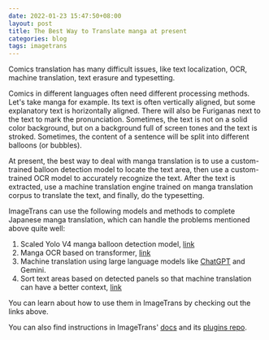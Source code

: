 ```yaml
---
date: 2022-01-23 15:47:50+08:00
layout: post
title: The Best Way to Translate manga at present
categories: blog
tags: imagetrans
---
```


Comics translation has many difficult issues, like text localization, OCR, machine translation, text erasure and typesetting.

Comics in different languages often need different processing methods. Let's take manga for example. Its text is often vertically aligned, but some explanatory text is horizontally aligned. There will also be Furiganas next to the text to mark the pronunciation. Sometimes, the text is not on a solid color background, but on a background full of screen tones and the text is stroked. Sometimes, the content of a sentence will be split into different balloons (or bubbles).

At present, the best way to deal with manga translation is to use a custom-trained balloon detection model to locate the text area, then use a custom-trained OCR model to accurately recognize the text. After the text is extracted, use a machine translation engine trained on manga translation corpus to translate the text, and finally, do the typesetting.

ImageTrans can use the following models and methods to complete Japanese manga translation, which can handle the problems mentioned above quite well:

1. Scaled Yolo V4 manga balloon detection model, [link](https://github.com/xulihang/ImageTrans-docs/issues/135)
2. Manga OCR based on transformer, [link](https://github.com/xulihang/ImageTrans-docs/issues/140)
3. Machine translation using large language models like [ChatGPT](https://www.basiccat.org/ChatGPT-image-translator/) and Gemini.
4. Sort text areas based on detected panels so that machine translation can have a better context, [link](https://github.com/xulihang/ImageTrans-docs/issues/147)

You can learn about how to use them in ImageTrans by checking out the links above.

You can also find instructions in ImageTrans' [docs](https://imagetrans.readthedocs.io/en/latest/) and its [plugins repo](https://github.com/xulihang/ImageTrans_plugins).







